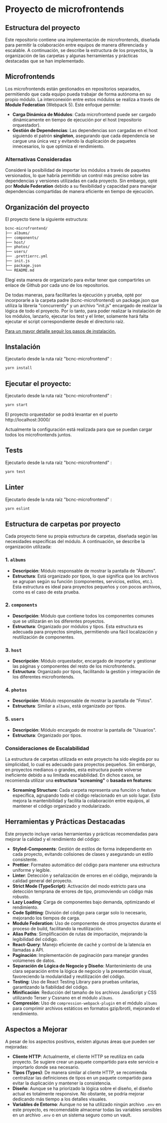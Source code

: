 # Proyecto de microfrontends

## Estructura del proyecto

Este repositorio contiene una implementación de microfrontends, diseñada para permitir la colaboración entre equipos de manera diferenciada y escalable. A continuación, se describe la estructura de los proyectos, la organización de las carpetas y algunas herramientas y prácticas destacadas que se han implementado.

## Microfrontends

Los microfrontends están gestionados en repositorios separados, permitiendo que cada equipo pueda trabajar de forma autónoma en su propio módulo. La interconexión entre estos módulos se realiza a través de **Module Federation** (Webpack 5). Este enfoque permite:

- **Carga Dinámica de Módulos**: Cada microfrontend puede ser cargado dinámicamente en tiempo de ejecución por el host (repositorio orquestador).
- **Gestión de Dependencias**: Las dependencias son cargadas en el host siguiendo el patrón **singleton**, asegurando que cada dependencia se cargue una única vez y evitando la duplicación de paquetes innecesarios, lo que optimiza el rendimiento.

### Alternativas Consideradas

Consideré la posibilidad de importar los módulos a través de paquetes versionados, lo que habría permitido un control más preciso sobre las dependencias y versiones utilizadas en cada proyecto. Sin embargo, opté por **Module Federation** debido a su flexibilidad y capacidad para manejar dependencias compartidas de manera eficiente en tiempo de ejecución.

## Organización del proyecto

El proyecto tiene la siguiente estructura:

```markdown
bcnc-microfrontend/
├── albums/
├── components/
├── host/
├── photos/
├── users/
├── .prettierrc.yml
├── init.js
├── package.json
└── README.md
```

Elegí esta manera de organizarlo para evitar tener que compartirles un enlace de Github por cada uno de los repositorios.

De todas maneras, para facilitarles la ejecución y prueba, opté por incorporarle a la carpeta padre (bcnc-microfrontend) un package.json que utiliza la librería "concurrently" y un archivo "init.js" encargado de realizar la lógica de todo el proyecto. Por lo tanto, para poder realizar la instalación de los módulos, lanzarlo, ejecutar los test y el linter, solamente hará falta ejecutar el script correspondiente desde el directorio raíz.

[Para un mayor detalle seguír los pasos de instalación.](#Instalacion)

## Instalación

Ejecutarlo desde la ruta raíz "bcnc-microfrontend" :

```markdown
yarn install
```

## Ejecutar el proyecto:

Ejecutarlo desde la ruta raíz "bcnc-microfrontend" :

```markdown
yarn start
```

El proyecto orquestador se podrá levantar en el puerto http://localhost:3000/

Actualmente la configuración está realizada para que se puedan cargar todos los microfrontends juntos.

## Tests

Ejecutarlo desde la ruta raíz "bcnc-microfrontend" :

```markdown
yarn test
```

## Linter

Ejecutarlo desde la ruta raíz "bcnc-microfrontend" :

```markdown
yarn eslint
```

## Estructura de carpetas por proyecto

Cada proyecto tiene su propia estructura de carpetas, diseñada según las necesidades específicas del módulo. A continuación, se describe la organización utilizada:

### 1. `albums`

- **Descripción**: Módulo responsable de mostrar la pantalla de "Álbums".
- **Estructura**: Está organizado por tipos, lo que significa que los archivos se agrupan según su función (componentes, servicios, estilos, etc.). Esta estructura es ideal para proyectos pequeños y con pocos archivos, como es el caso de esta prueba.

### 2. `components`

- **Descripción**: Módulo que contiene todos los componentes comunes que se utilizarán en los diferentes proyectos.
- **Estructura**: Organizado por módulos y tipos. Esta estructura es adecuada para proyectos simples, permitiendo una fácil localización y reutilización de componentes.

### 3. `host`

- **Descripción**: Módulo orquestador, encargado de importar y gestionar las páginas y componentes del resto de los microfrontends.
- **Estructura**: Organizado por tipos, facilitando la gestión y integración de los diferentes microfrontends.

### 4. `photos`

- **Descripción**: Módulo responsable de mostrar la pantalla de "Fotos".
- **Estructura**: Similar a `albums`, está organizado por tipos.

### 5. `users`

- **Descripción**: Módulo encargado de mostrar la pantalla de "Usuarios".
- **Estructura**: Organizado por tipos.

### Consideraciones de Escalabilidad

La estructura de carpetas utilizada en este proyecto ha sido elegida por su simplicidad, lo cual es adecuado para proyectos pequeños. Sin embargo, en proyectos medianos o grandes, esta estructura puede volverse ineficiente debido a su limitada escalabilidad. En dichos casos, se recomienda utilizar una **estructura "screaming"** o **basada en features**:

- **Screaming Structure**: Cada carpeta representa una función o feature específica, agrupando todo el código relacionado en un solo lugar. Esto mejora la mantenibilidad y facilita la colaboración entre equipos, al mantener el código organizado y modularizado.

## Herramientas y Prácticas Destacadas

Este proyecto incluye varias herramientas y prácticas recomendadas para mejorar la calidad y el rendimiento del código:

- **Styled-Components**: Gestión de estilos de forma independiente en cada proyecto, evitando colisiones de clases y asegurando un estilo consistente.
- **Prettier**: Formateo automático del código para mantener una estructura uniforme y legible.
- **Linter**: Detección y señalización de errores en el código, mejorando la calidad general del proyecto.
- **Strict Mode (TypeScript)**: Activación del modo estricto para una detección temprana de errores de tipo, promoviendo un código más robusto.
- **Lazy Loading**: Carga de componentes bajo demanda, optimizando el rendimiento.
- **Code Splitting**: División del código para cargar solo lo necesario, mejorando los tiempos de carga.
- **Module Federation**: Uso de componentes de otros proyectos durante el proceso de build, facilitando la reutilización.
- **Alias Paths**: Simplificación de rutas de importación, mejorando la legibilidad del código.
- **React-Query**: Manejo eficiente de caché y control de la latencia en llamadas a API.
- **Paginación**: Implementación de paginación para manejar grandes volúmenes de datos.
- **Separación de Lógica de Negocio y Diseño**: Mantenimiento de una clara separación entre la lógica de negocio y la presentación visual, favoreciendo la modularidad y reutilización del código.
- **Testing**: Uso de React Testing Library para pruebas unitarias, garantizando la fiabilidad del código.
- **Minificación**: Reducción del tamaño de los archivos JavaScript y CSS utilizando Terser y Cssnano en el módulo `albums`.
- **Compresión**: Uso de `compression-webpack-plugin` en el módulo `albums` para comprimir archivos estáticos en formatos gzip/brotli, mejorando el rendimiento.

## Aspectos a Mejorar

A pesar de los aspectos positivos, existen algunas áreas que pueden ser mejoradas:

- **Cliente HTTP**: Actualmente, el cliente HTTP se reutiliza en cada proyecto. Se sugiere crear un paquete compartido para este servicio e importarlo donde sea necesario.
- **Tipos (Types)**: De manera similar al cliente HTTP, se recomienda centralizar las definiciones de tipos en un paquete compartido para evitar la duplicación y mantener la consistencia.
- **Diseño**: Aunque se ha priorizado la lógica sobre el diseño, el diseño actual es totalmente responsive. No obstante, se podría mejorar dedicando más tiempo a los detalles visuales.
- **Variables de Entorno**: Aunque no se ha utilizado ningún archivo `.env` en este proyecto, es recomendable almacenar todas las variables sensibles en un archivo `.env` o en un sistema seguro como un vault.
